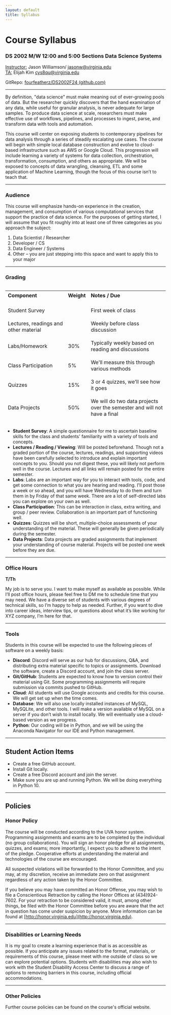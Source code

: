 ```yaml
---
layout: default
title: Syllabus
---
```


# Course Syllabus

### DS 2002 M/W 12:00 and 5:00 Sections Data Science Systems

<u>Instructor:</u> Jason Williamson/ jasonw@virginia.edu  
<u>TA:</u> Elijah Kim cys8qu@virginia.edu

GitRepo: [fourfeatherz/DS2002F24 (github.com)](https://github.com/fourfeatherz/DS2002F24)

---

By definition, "data science" must make meaning out of ever-growing pools of data. But the researcher quickly discovers that the hand examination of any data, while useful for granular analysis, is never adequate for large samples. To produce data science at scale, researchers must make effective use of workflows, pipelines, and processes to ingest, parse, and transform data with tools and automation.

This course will center on exposing students to contemporary pipelines for data analysis through a series of steadily escalating use cases. The course will begin with simple local database construction and evolve to cloud-based infrastructure such as AWS or Google Cloud. This progression will include learning a variety of systems for data collection, orchestration, transformation, consumption, and others as appropriate. We will be exposed to concepts of data wrangling, cleansing, ETL and some application of Machine Learning, though the focus of this course isn’t to teach that.

---

### Audience

This course will emphasize hands-on experience in the creation, management, and consumption of various computational services that support the practice of data science. For the purposes of getting started, I will assume that you fit roughly into at least one of three categories as you approach the subject:

1. Data Scientist / Researcher
2. Developer / CS
3. Data Engineer / Systems
4. Other – you are just stepping into this space and want to apply this to your major

---

### Grading
<table style="width:100%; border-collapse:separate; border-spacing: 0 15px;">
  <tr>
    <th style="text-align:left; padding-bottom: 10px;">Component</th>
    <th style="text-align:left; padding-bottom: 10px;">Weight</th>
    <th style="text-align:left; padding-bottom: 10px;">Notes / Due</th>
  </tr>
  <tr>
    <td>Student Survey</td>
    <td></td>
    <td>First week of class</td>
  </tr>
  <tr>
    <td>Lectures, readings and other material</td>
    <td></td>
    <td>Weekly before class discussion</td>
  </tr>
  <tr>
    <td>Labs/Homework</td>
    <td>30%</td>
    <td>Typically weekly based on reading and discussions</td>
  </tr>
  <tr>
    <td>Class Participation</td>
    <td>5%</td>
    <td>We'll measure this through various methods</td>
  </tr>
  <tr>
    <td>Quizzes</td>
    <td>15%</td>
    <td>3 or 4 quizzes, we'll see how it goes</td>
  </tr>
  <tr>
    <td>Data Projects</td>
    <td>50%</td>
    <td>We will do two data projects over the semester and will not have a final</td>
  </tr>
</table>

- **Student Survey**: A simple questionnaire for me to ascertain baseline skills for the class and students' familiarity with a variety of tools and concepts.
- **Lectures / Reading / Viewing**: Will be posted beforehand. Though not a graded portion of the course, lectures, readings, and supporting videos have been carefully selected to introduce and explain important concepts to you. Should you not digest these, you will likely not perform well in the course. Lectures and all links will remain posted for the entire semester.
- **Labs**: Labs are an important way for you to interact with tools, code, and get some connection to what you are hearing and reading. I'll post those a week or so ahead, and you will have Wednesday to do them and turn them in by Friday of that same week. There are a lot of self-directed labs you can explore on your own as well.
- **Class Participation**: This can be interaction in class, extra writing, and group / peer review. Collaboration is an important part of functioning well.
- **Quizzes**: Quizzes will be short, multiple-choice assessments of your understanding of the material. These will generally be given periodically during the semester.
- **Data Projects**: Data projects are graded assignments that implement your understanding of course material. Projects will be posted one week before they are due.

---

### Office Hours

**T/Th**

My job is to serve you. I want to make myself as available as possible. While I’ll post office hours, please feel free to DM me to schedule time that you may need. We have a diverse set of students with various degrees of technical skills, so I’m happy to help as needed. Further, if you want to dive into career ideas, interview tips, or questions about what it’s like working for XYZ company, I’m here for that.

---

### Tools

Students in this course will be expected to use the following pieces of software on a weekly basis:

- **Discord**: Discord will serve as our hub for discussions, Q&A, and distributing extra material specific to topics or assignments. Download the software, create a Discord account, and join the class server.
- **Git/GitHub**: Students are expected to know how to version control their material using Git. Some programming assignments will require submission via commits pushed to GitHub.
- **Cloud**: All students will use Google accounts and credits for this course. We will get set up when the time comes.
- **Database**: We will also use locally installed instances of MySQL, MySQLite, and other tools. I will make a version available of MySQL on a server if you don’t wish to install locally. We will eventually use a cloud-based version as we progress.
- **Python**: Our coding will be in Python, and we will be using the Anaconda Navigator for our IDE and Python management.

---

## Student Action Items

- Create a free GitHub account.
- Install Git locally.
- Create a free Discord account and join the server.
- Make sure you are up and running Python. We will be doing everything in Python 10.

---

## Policies

### Honor Policy

The course will be conducted according to the UVA honor system. Programming assignments and exams are to be completed by the individual (no group collaborations). You will sign an honor pledge for all assignments, quizzes, and exams; more importantly, I expect you to adhere to the intent of the pledge. Cooperative efforts at understanding the material and technologies of the course are encouraged.

All suspected violations will be forwarded to the Honor Committee, and you may, at my discretion, receive an immediate zero on that assignment regardless of any action taken by the Honor Committee.

If you believe you may have committed an Honor Offense, you may wish to file a Conscientious Retraction by calling the Honor Offices at (434)924-7602. For your retraction to be considered valid, it must, among other things, be filed with the Honor Committee before you are aware that the act in question has come under suspicion by anyone. More information can be found at [http://honor.virginia.edu](http://honor.virginia.edu).

---

### Disabilities or Learning Needs

It is my goal to create a learning experience that is as accessible as possible. If you anticipate any issues related to the format, materials, or requirements of this course, please meet with me outside of class so we can explore potential options. Students with disabilities may also wish to work with the Student Disability Access Center to discuss a range of options to removing barriers in this course, including official accommodations.

---

### Other Policies

Further course policies can be found on the course's official website.
